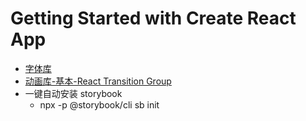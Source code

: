 # Getting Started with Create React App

- [字体库](https://fontawesome.com/icons)
- [动画库-基本-React Transition Group](https://reactcommunity.org/react-transition-group/)
- 一键自动安装 storybook
  + npx -p @storybook/cli sb init